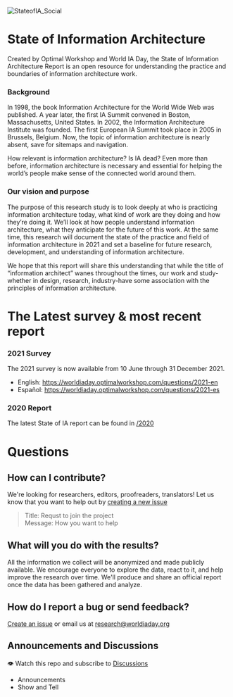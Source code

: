 ![StateofIA_Social](https://user-images.githubusercontent.com/603924/121269683-1f7dd080-c875-11eb-81ef-b49ddc62d097.png)

# State of Information Architecture

Created by Optimal Workshop and World IA Day, the State of Information Architecture Report is an open resource for understanding the practice and boundaries of information architecture work.

### Background
In 1998, the book Information Architecture for the World Wide Web was published. A year later, the first IA Summit convened in Boston, Massachusetts, United States. In 2002, the Information Architecture Institute was founded. The first European IA Summit took place in 2005 in Brussels, Belgium. Now, the topic of information architecture is nearly absent, save for sitemaps and navigation. 

How relevant is information architecture? Is IA dead? Even more than before, information architecture is necessary and essential for helping the world’s people make sense of the connected world around them. 

### Our vision and purpose
The purpose of this research study is to look deeply at who is practicing information architecture today, what kind of work are they doing and how they’re doing it. We’ll look at how people understand information architecture, what they anticipate for the future of this work. At the same time, this research will document the state of the practice and field of information architecture in 2021 and set a baseline for future research, development, and understanding of information architecture.

We hope that this report will share this understanding that while the title of “information architect” wanes throughout the times, our work and study-whether in design, research, industry-have some association with the principles of information architecture. 

# The Latest survey & most recent report
### 2021 Survey
The 2021 survey is now available from 10 June through 31 December 2021. 
- English: https://worldiaday.optimalworkshop.com/questions/2021-en
- Español: https://worldiaday.optimalworkshop.com/questions/2021-es

### 2020 Report
The latest State of IA report can be found in [/2020](https://github.com/worldiaday/StateofIAReport/blob/main/2020/2020_WIAD_Conference%20Survey%20Analysis_1.1_GL.pdf)

# Questions

## How can I contribute? 
We're looking for researchers, editors, proofreaders, translators! Let us know that you want to help out by [creating a new issue](https://github.com/worldiaday/StateofIAReport/issues)
> Title: Requst to join the project <br>
> Message: How you want to help

## What will you do with the results?
All the information we collect will be anonymized and made publicly available. We encourage everyone to explore the data, react to it, and help improve the research over time. We'll produce and share an official report once the data has been gathered and analyze.

## How do I report a bug or send feedback? 
[Create an issue](https://github.com/worldiaday/StateofIAReport/issues/new) or email us at [research@worldiaday.org](mailto:research@worldiaday.org)


## Announcements and Discussions
👁️ Watch this repo and subscribe to [Discussions](https://github.com/worldiaday/StateofIAReport/discussions)
- Announcements
- Show and Tell 

